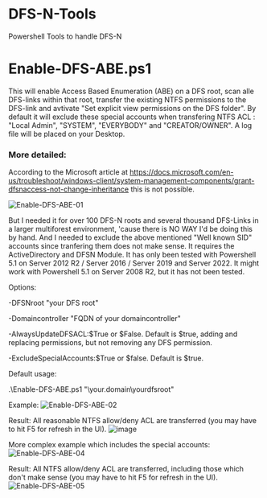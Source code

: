 # DFS-N-Tools
Powershell Tools to handle DFS-N

# Enable-DFS-ABE.ps1

This will enable Access Based Enumeration (ABE) on a DFS root, scan alle DFS-links within that root, transfer the existing NTFS permissions to the DFS-link and avtivate "Set explicit view permissions on the DFS folder". By default it will exclude these special accounts when transfering NTFS ACL : "Local Admin", "SYSTEM", "EVERYBODY" and "CREATOR/OWNER". A log file will be placed on your Desktop.

### More detailed:

According to the Microsoft article at https://docs.microsoft.com/en-us/troubleshoot/windows-client/system-management-components/grant-dfsnaccess-not-change-inheritance this is not possible.

![Enable-DFS-ABE-01](https://user-images.githubusercontent.com/10100281/189478943-9d10f80f-1a19-4990-ba59-cbd897edc688.png)

But I needed it for over 100 DFS-N roots and several thousand DFS-Links in a larger multiforest environment, 'cause there is NO WAY I'd be doing this by hand. And I needed to exclude the above mentioned "Well known SID" accounts since tranfering them does not make sense.
It requires the ActiveDirectory and DFSN Module. It has only been tested with Powershell 5.1 on Server 2012 R2 / Server 2016 / Server 2019 and Server 2022. It might work with Powershell 5.1 on Server 2008 R2, but it has not been tested.

Options:

  -DFSNroot "your DFS root"

  -Domaincontroller "FQDN of your domaincontroller"

  -AlwaysUpdateDFSACL:$True or $False. Default is $true, adding and replacing permissions, but not removing any DFS permission.

  -ExcludeSpecialAccounts:$True or $false. Default is $true.


Default usage:

.\Enable-DFS-ABE.ps1 "\\your.domain\yourdfsroot"

Example:
![Enable-DFS-ABE-02](https://user-images.githubusercontent.com/10100281/189477637-3d4394ff-b2df-44e6-a0fc-2098e5dcb6bf.png)

Result: All reasonable NTFS allow/deny ACL are transferred (you may have to hit F5 for refresh in the UI).
![image](https://user-images.githubusercontent.com/10100281/189477379-9a1a41e2-09b3-4ad0-983e-ca2d3956fe37.png)

More complex example which includes the special accounts:
![Enable-DFS-ABE-04](https://user-images.githubusercontent.com/10100281/189477792-41de7180-2a17-4282-8a3c-01c76f603afd.png)

Result: All NTFS allow/deny ACL are transferred, including those which don't make sense (you may have to hit F5 for refresh in the UI).
![Enable-DFS-ABE-05](https://user-images.githubusercontent.com/10100281/189477868-f129fd0c-e149-471a-9623-3d6298644079.png)
